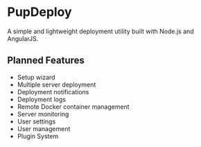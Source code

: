 # PupDeploy

A simple and lightweight deployment utility built with Node.js and AngularJS.

## Planned Features

- Setup wizard
- Multiple server deployment
- Deployment notifications
- Deployment logs
- Remote Docker container management
- Server monitoring
- User settings
- User management
- Plugin System